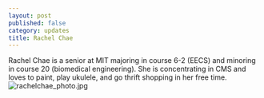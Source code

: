 ```yaml
---
layout: post
published: false
category: updates
title: Rachel Chae
---
```

Rachel Chae is a senior at MIT majoring in course 6-2 (EECS) and minoring in course 20 (biomedical engineering). She is concentrating in CMS and loves to paint, play ukulele, and go thrift shopping in her free time.![rachelchae_photo.jpg]({{site.baseurl}}/assets/rachelchae_photo.jpg)
